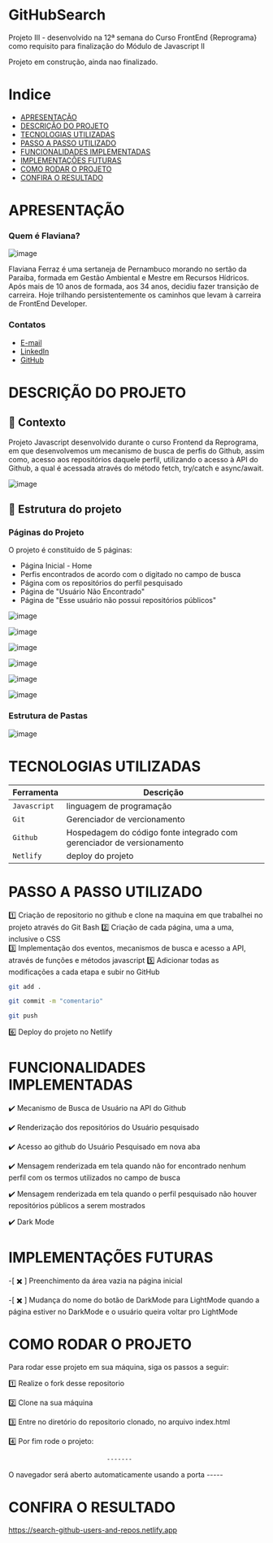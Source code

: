 # GitHubSearch
Projeto III - desenvolvido na 12ª semana do Curso FrontEnd {Reprograma} como requisito para finalização do Módulo de Javascript II

Projeto em construção, ainda nao finalizado.

# Indice

- [APRESENTAÇÃO](#APRESENTAÇÃO)
- [DESCRIÇÃO DO PROJETO](#Descrição-Do-Projeto)
- [TECNOLOGIAS UTILIZADAS](#Tecnologias-Utilizadas)
- [PASSO A PASSO UTILIZADO](#Passo-A-Passo-Utilizado)
- [FUNCIONALIDADES IMPLEMENTADAS](#Funcionalidades-Implementadas)
- [IMPLEMENTAÇÕES FUTURAS](#Implementações-Futuras)
- [COMO RODAR O PROJETO](#Como-Rodar-O-Projeto)
- [CONFIRA O RESULTADO ](#Confira-O-Resultado)


# APRESENTAÇÃO

### Quem é Flaviana?

![image](https://github.com/FlavianaFXT/ProjetoFinal-reprograma/assets/113718720/1e13d5e7-b1b4-4701-a689-ec293ec77ea1)

Flaviana Ferraz é uma sertaneja de Pernambuco morando no sertão da Paraiba, formada em Gestão Ambiental e Mestre em Recursos Hídricos. Após mais de 10 anos de formada, aos 34 anos, decidiu fazer transição de carreira. Hoje trilhando persistentemente os caminhos que levam à carreira de FrontEnd Developer.

### Contatos

- [E-mail](flaviferraz@yahoo.com.br)
- [LinkedIn](https://www.linkedin.com/in/flaviana-ferraz-frontend)
- [GitHub](https://github.com/flavianafxt)


# DESCRIÇÃO DO PROJETO

## 🧠 Contexto

Projeto Javascript desenvolvido durante o curso Frontend da Reprograma, em que desenvolvemos um mecanismo de busca de perfis do Github, assim como, acesso aos repositórios daquele perfil, utilizando o acesso à API do Github, a qual é acessada através do método fetch, try/catch e async/await.

![image](https://github.com/FlavianaFXT/GitHubSearch/assets/113718720/c5c86684-979e-479c-b261-089714605e71)


## 🧠 Estrutura do projeto

### Páginas do Projeto

O projeto é constituído de 5 páginas:

- Página Inicial - Home
- Perfis encontrados de acordo com o digitado no campo de busca
- Página com os repositórios do perfil pesquisado
- Página de "Usuário Não Encontrado"
- Página de "Esse usuário não possui repositórios públicos"

![image](https://github.com/FlavianaFXT/GitHubSearch/assets/113718720/1035c567-82c6-48e7-9268-eeb83b4eebc0)

![image](https://github.com/FlavianaFXT/GitHubSearch/assets/113718720/a241081a-01cb-46b2-8ab7-f9bfcc130628)

![image](https://github.com/FlavianaFXT/GitHubSearch/assets/113718720/5d3cc39b-e4c1-43c5-82c9-7f4b25873d86)

![image](https://github.com/FlavianaFXT/GitHubSearch/assets/113718720/877937c5-0307-437b-b3fa-e06738e7bf7e)

![image](https://github.com/FlavianaFXT/GitHubSearch/assets/113718720/6e611442-5ebb-4d21-ae07-10c61799698a)

![image](https://github.com/FlavianaFXT/GitHubSearch/assets/113718720/4ada2bb0-efbc-4442-ada2-039e9b960abd)


### Estrutura de Pastas

![image](https://github.com/FlavianaFXT/GitHubSearch/assets/113718720/6059d40f-3a4f-478b-b60b-b880be14ad7f)


# TECNOLOGIAS UTILIZADAS

| Ferramenta | Descrição |
| --- | --- |
| `Javascript` | linguagem de programação|
| `Git` | Gerenciador de vercionamento|
| `Github` | Hospedagem do código fonte integrado com gerenciador de versionamento|
| `Netlify` | deploy do projeto|

# PASSO A PASSO UTILIZADO

1️⃣ Criação de repositorio no github e clone na maquina em que trabalhei no projeto através do Git Bash
2️⃣ Criação de cada página, uma a uma, inclusive o CSS  
3️⃣ Implementação dos eventos, mecanismos de busca e acesso a API, através de funções e métodos javascript
5️⃣ Adicionar todas as modificações a cada etapa e subir no GitHub
 ```bash
 git add .
 ```
 ```bash
 git commit -m "comentario"
```
 ```bash
 git push
```

6️⃣ Deploy do projeto no Netlify

# FUNCIONALIDADES IMPLEMENTADAS

✔️ Mecanismo de Busca de Usuário na API do Github

✔️ Renderização dos repositórios do Usuário pesquisado

✔️ Acesso ao github do Usuário Pesquisado em nova aba

✔️ Mensagem renderizada em tela quando não for encontrado nenhum perfil com os termos utilizados no campo de busca

✔️ Mensagem renderizada em tela quando o perfil pesquisado não houver repositórios públicos a serem mostrados

✔️ Dark Mode


#  IMPLEMENTAÇÕES FUTURAS

-[ ✖️ ] Preenchimento da área vazia na página inicial

-[ ✖️ ] Mudança do nome do botão de DarkMode para LightMode quando a página estiver no DarkMode e o usuário queira voltar pro LightMode

# COMO RODAR O PROJETO

Para rodar esse projeto em sua máquina, siga os passos a seguir:

1️⃣ Realize o fork desse repositorio

2️⃣ Clone na sua máquina

3️⃣ Entre no diretório do repositorio clonado, no arquivo index.html

4️⃣ Por fim rode o projeto:
```bash
                           -------
```

O navegador será aberto automaticamente usando a porta -----

  
# CONFIRA O RESULTADO 

https://search-github-users-and-repos.netlify.app

